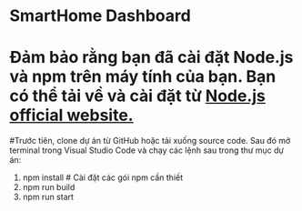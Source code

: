 # SmartHome Dashboard
# Đảm bảo rằng bạn đã cài đặt Node.js và npm trên máy tính của bạn. Bạn có thể tải về và cài đặt từ [Node.js official website.]([url](https://nodejs.org/en))

#Trước tiên, clone dự án từ GitHub hoặc tải xuống source code. Sau đó mở terminal trong Visual Studio Code và chạy các lệnh sau trong thư mục dự án:

1. npm install  # Cài đặt các gói npm cần thiết
2. npm run build
3. npm run start 

